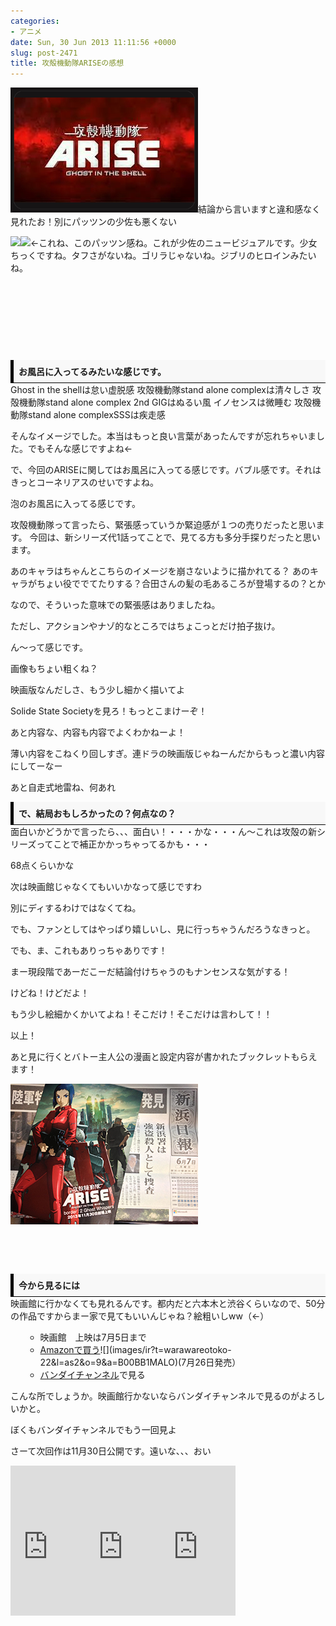 ```yaml
---
categories:
- アニメ
date: Sun, 30 Jun 2013 11:11:56 +0000
slug: post-2471
title: 攻殻機動隊ARISEの感想
---
```


![](images/61682ba03e5e2b7849f453e86930ce94.jpg)結論から言いますと違和感なく見れたお！別にパッツンの少佐も悪くない<!--more-->
&nbsp;
&nbsp;
&nbsp;
&nbsp;

<a href="http://www.amazon.co.jp/gp/product/B00DIOMBDO/ref=as_li_ss_il?ie=UTF8&amp;camp=247&amp;creative=7399&amp;creativeASIN=B00DIOMBDO&amp;linkCode=as2&amp;tag=warawareotoko-22">![](images/q?_encoding=UTF8&amp;ASIN=B00DIOMBDO&amp;Format=_SL160_&amp;ID=AsinImage&amp;MarketPlace=JP&amp;ServiceVersion=20070822&amp;WS=1&amp;tag=warawareotoko-22)</a>![](images/ir?t=warawareotoko-22&amp;l=as2&amp;o=9&amp;a=B00DIOMBDO)←これね、このパッツン感ね。これが少佐のニュービジュアルです。少女ちっくですね。タフさがないね。ゴリラじゃないね。ジブリのヒロインみたいね。

&nbsp;

&nbsp;

&nbsp;

&nbsp;
<div style="padding: 8px 8px; border-color: #000000; border-width: 0 0 1px 5px; border-style: solid; background: #F8F8F8;"><b>お風呂に入ってるみたいな感じです。</b></div>
Ghost in the shellは怠い虚脱感
攻殻機動隊stand alone complexは清々しさ
攻殻機動隊stand alone complex 2nd GIGはぬるい風
イノセンスは微睡む
攻殻機動隊stand alone complexSSSは疾走感

そんなイメージでした。本当はもっと良い言葉があったんですが忘れちゃいました。でもそんな感じですよね←

で、今回のARISEに関してはお風呂に入ってる感じです。バブル感です。それはきっとコーネリアスのせいですよね。

泡のお風呂に入ってる感じです。

攻殻機動隊って言ったら、緊張感っていうか緊迫感が１つの売りだったと思います。
今回は、新シリーズ代1話ってことで、見てる方も多分手探りだったと思います。

あのキャラはちゃんとこちらのイメージを崩さないように描かれてる？
あのキャラがちょい役ででてたりする？合田さんの髪の毛あるころが登場するの？とか

なので、そういった意味での緊張感はありましたね。

ただし、アクションやナゾ的なところではちょこっとだけ拍子抜け。

ん〜って感じです。

画像もちょい粗くね？

映画版なんだしさ、もう少し細かく描いてよ

Solide State Societyを見ろ！もっとこまけーぞ！

あと内容な、内容も内容でよくわかねーよ！

薄い内容をこねくり回しすぎ。連ドラの映画版じゃねーんだからもっと濃い内容にしてーなー

あと自走式地雷ね、何あれ
<div style="padding: 8px 8px; border-color: #000000; border-width: 0 0 1px 5px; border-style: solid; background: #F8F8F8;"><b>で、結局おもしろかったの？何点なの？</b></div>
面白いかどうかで言ったら、、、面白い！・・・かな・・・ん〜これは攻殻の新シリーズってことで補正かかっちゃってるかも・・・

68点くらいかな

次は映画館じゃなくてもいいかなって感じですわ

別にディするわけではなくてね。

でも、ファンとしてはやっぱり嬉しいし、見に行っちゃうんだろうなきっと。

でも、ま、これもありっちゃありです！

まー現段階であーだこーだ結論付けちゃうのもナンセンスな気がする！

けどね！けどだよ！

もう少し絵細かくかいてよね！そこだけ！そこだけは言わして！！

以上！

あと見に行くとバトー主人公の漫画と設定内容が書かれたブックレットもらえます！

<a href="images/e03cbb4dac7bbc2baf6095161216bb29.jpg">![](images/e03cbb4dac7bbc2baf6095161216bb29.jpg)</a>

&nbsp;

&nbsp;
<div style="padding: 8px 8px; border-color: #000000; border-width: 0 0 1px 5px; border-style: solid; background: #F8F8F8;"><b>今から見るには</b></div>
映画館に行かなくても見れるんです。都内だと六本木と渋谷くらいなので、50分の作品ですからまー家で見てもいいんじゃね？絵粗いしww（←）
<ul>
<ul>
	<li>映画館　上映は7月5日まで</li>
	<li><a href="http://www.amazon.co.jp/gp/product/B00BB1MALO/ref=as_li_ss_tl?ie=UTF8&amp;camp=247&amp;creative=7399&amp;creativeASIN=B00BB1MALO&amp;linkCode=as2&amp;tag=warawareotoko-22">Amazonで買う</a>![](images/ir?t=warawareotoko-22&amp;l=as2&amp;o=9&amp;a=B00BB1MALO)(7月26日発売）</li>
	<li><a href="http://www.b-ch.com">バンダイチャンネル</a>で見る</li>
</ul>
</ul>
こんな所でしょうか。映画館行かないならバンダイチャンネルで見るのがよろしいかと。

ぼくもバンダイチャンネルでもう一回見よ

さーて次回作は11月30日公開です。遠いな、、、おい

<iframe style="width: 120px; height: 240px;" src="http://rcm-fe.amazon-adsystem.com/e/cm?lt1=_blank&amp;bc1=000000&amp;IS2=1&amp;bg1=FFFFFF&amp;fc1=000000&amp;lc1=0000FF&amp;t=warawareotoko-22&amp;o=9&amp;p=8&amp;l=as4&amp;m=amazon&amp;f=ifr&amp;ref=ss_til&amp;asins=B00BB1OBG6" height="240" width="320" frameborder="0" marginwidth="0" marginheight="0" scrolling="no"></iframe><iframe style="width: 120px; height: 240px;" src="http://rcm-fe.amazon-adsystem.com/e/cm?lt1=_blank&amp;bc1=000000&amp;IS2=1&amp;bg1=FFFFFF&amp;fc1=000000&amp;lc1=0000FF&amp;t=warawareotoko-22&amp;o=9&amp;p=8&amp;l=as4&amp;m=amazon&amp;f=ifr&amp;ref=ss_til&amp;asins=B000KPJF1K" height="240" width="320" frameborder="0" marginwidth="0" marginheight="0" scrolling="no"></iframe><iframe style="width: 120px; height: 240px;" src="http://rcm-fe.amazon-adsystem.com/e/cm?lt1=_blank&amp;bc1=000000&amp;IS2=1&amp;bg1=FFFFFF&amp;fc1=000000&amp;lc1=0000FF&amp;t=warawareotoko-22&amp;o=9&amp;p=8&amp;l=as4&amp;m=amazon&amp;f=ifr&amp;ref=ss_til&amp;asins=B00D7V6P44" height="240" width="320" frameborder="0" marginwidth="0" marginheight="0" scrolling="no"></iframe>
